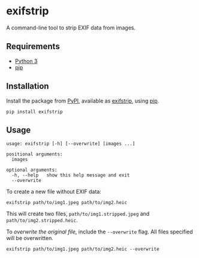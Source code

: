 # exifstrip

A command-line tool to strip EXIF data from images.

## Requirements

- [Python 3](https://python.org)
- [pip](https://packaging.python.org/tutorials/installing-packages/)

## Installation

Install the package from [PyPI](https://pypi.org), available as [exifstrip](https://pypi.org/project/exifstrip/), using [pip](https://packaging.python.org/tutorials/installing-packages/).

```shell
pip install exifstrip
```

## Usage

```shell
usage: exifstrip [-h] [--overwrite] [images ...]

positional arguments:
  images

optional arguments:
  -h, --help   show this help message and exit
  --overwrite
```

To create a new file without EXIF data:

```shell
exifstrip path/to/img1.jpeg path/to/img2.heic
```

This will create two files, `path/to/img1.stripped.jpeg` and `path/to/img2.stripped.heic`.

To *overwrite the original file*, include the `--overwrite` flag. All files specified will be overwritten.

```shell
exifstrip path/to/img1.jpeg path/to/img2.heic --overwrite
```
